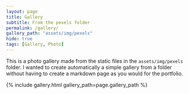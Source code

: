 ```yaml
---
layout: page
title: Gallery
subtitle: From the pexels folder
permalink: /gallery/
gallery_path: "assets/img/pexels"
hide: true
tags: [Gallery, Photo]
---
```


This is a photo gallery made from the static files in the `assets/img/pexels` folder. 
I wanted to create automatically a simple gallery from a folder without having to create a markdown page as you would for the portfolio.


{% include gallery.html gallery_path=page.gallery_path %}